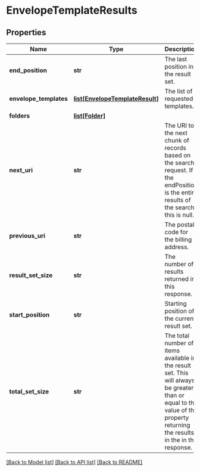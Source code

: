# EnvelopeTemplateResults

## Properties
Name | Type | Description | Notes
------------ | ------------- | ------------- | -------------
**end_position** | **str** | The last position in the result set.  | [optional] 
**envelope_templates** | [**list[EnvelopeTemplateResult]**](EnvelopeTemplateResult.md) | The list of requested templates. | [optional] 
**folders** | [**list[Folder]**](Folder.md) |  | [optional] 
**next_uri** | **str** | The URI to the next chunk of records based on the search request. If the endPosition is the entire results of the search, this is null.  | [optional] 
**previous_uri** | **str** | The postal code for the billing address. | [optional] 
**result_set_size** | **str** | The number of results returned in this response.  | [optional] 
**start_position** | **str** | Starting position of the current result set. | [optional] 
**total_set_size** | **str** | The total number of items available in the result set. This will always be greater than or equal to the value of the property returning the results in the in the response. | [optional] 

[[Back to Model list]](../README.md#documentation-for-models) [[Back to API list]](../README.md#documentation-for-api-endpoints) [[Back to README]](../README.md)


